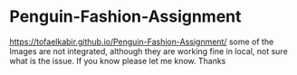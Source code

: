 # Penguin-Fashion-Assignment
https://tofaelkabir.github.io/Penguin-Fashion-Assignment/
some of the Images are not integrated, although they are working fine in local, not sure what is the issue. If you know please let me know. Thanks
